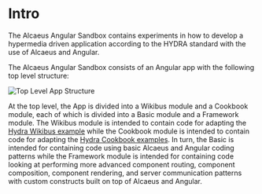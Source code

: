 # Intro

The Alcaeus Angular Sandbox contains experiments in how to develop a hypermedia driven application according to the HYDRA standard with the use of Alcaeus and Angular.

The Alcaeus Angular Sandbox consists of an Angular app with the following top level structure:

![Top Level App Structure](https://sharedassetsapp-prod.s3.us-east-2.amazonaws.com/public/snapshot-98f2e9b6-4374-42ab-8544-cdad0a72ab44.svg)

At the top level, the App is divided into a Wikibus module and a Cookbook module, each of which is divided into a Basic module and a Framework module. The Wikibus module is intended to contain code for adapting the [Hydra Wikibus example](https://github.com/wikibus/www.wikibus.org) while the Cookbook module is intended to contain code for adapting the [Hydra Cookbook examples](https://github.com/HydraCG/cookbook). In turn, the Basic is intended for containing code using basic Alcaeus and Angular coding patterns while the Framework module is intended for containing code looking at performing more advanced component routing, component composition, component rendering, and server communication patterns with custom constructs built on top of Alcaeus and Angular.